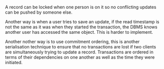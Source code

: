 A record can be locked when one person is on it so no conflicting updates can be pushed by someone else. 

Another way is when a user tries to save an update, if the read timestamp is not the same as it was when they started the transaction, the DBMS knows another user has accessed the same object. This is harder to implement.

Another nother way is to use commitment ordering, this is another serialisation technique to ensure that no transactions are lost if two clients are simultaneously trying to update a record. Transactions are ordered in terms of their dependencies on one another as well as the time they were initiated.